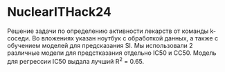 # NuclearITHack24
Решение задачи по определению активности лекарств от команды k-соседи. 
Во вложениях указан ноутбук с обработкой данных, а также с обучением моделей для предсказания SI. Мы использовали 2 различные модели для предстказания отдельно IC50 и CC50. 
Модель для регрессии IC50 выдала лучший R$^2$ = 0.65.
